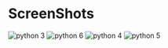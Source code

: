 # ScreenShots
![python 3](https://github.com/suvasanket/FacebaseAttendanceSystem/assets/113333521/7c876aa7-8549-4a6a-b377-22d7786ac40e)
![python 6](https://github.com/suvasanket/FacebaseAttendanceSystem/assets/113333521/71b2df75-e88e-4730-9f26-c88388a2ef64)
![python 4](https://github.com/suvasanket/FacebaseAttendanceSystem/assets/113333521/3d37d630-b50c-4735-86f6-86da3d31cbd4)
![python 5](https://github.com/suvasanket/FacebaseAttendanceSystem/assets/113333521/f8357f4b-8603-4b82-83ef-0a07fc435134)
